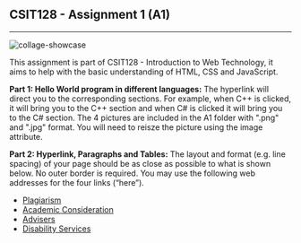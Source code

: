 ## CSIT128 - Assignment 1 (A1)
---
![collage-showcase](https://i.ibb.co/B2cwc29B/Collage.png)

This assignment is part of CSIT128 - Introduction to Web Technology, it aims to help with the basic understanding of HTML, CSS and JavaScript. 

**Part 1: Hello World program in different languages:**
The hyperlink will direct you to the corresponding sections. For example, when C++
is clicked, it will bring you to the C++ section and when C# is clicked it will bring you to the C#
section. The 4 pictures are included in the A1 folder with ".png" and ".jpg" format. You will need to reisze the picture using the image attribute.

**Part 2: Hyperlink, Paragraphs and Tables:**
The layout and format (e.g. line spacing) of your page should be as close as possible to what is
shown below. No outer border is required. You may use the following web addresses for the four
links (“here”).
- [Plagiarism](https://www.uow.edu.au/student/support-services/learning-development/plagiarism/)
- [Academic Consideration](https://www.uow.edu.au/student/admin/academic-consideration/portal/)
- [Advisers](https://www.uow.edu.au/student/support-services/advisers/)
- [Disability Services](https://www.uow.edu.au/student/support-services/disability/)
